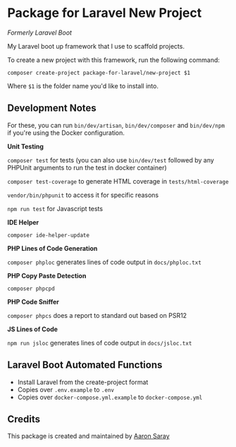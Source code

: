 # Package for Laravel New Project

*Formerly Laravel Boot*

My Laravel boot up framework that I use to scaffold projects.

To create a new project with this framework, run the following command:

`composer create-project package-for-laravel/new-project $1`

Where `$1` is the folder name you'd like to install into.

## Development Notes

For these, you can run `bin/dev/artisan`, `bin/dev/composer` and `bin/dev/npm` if you're using the Docker configuration.

**Unit Testing**

`composer test` for tests (you can also use `bin/dev/test` followed by any PHPUnit arguments to run the test in docker container)

`composer test-coverage` to generate HTML coverage in `tests/html-coverage`

`vendor/bin/phpunit` to access it for specific reasons

`npm run test` for Javascript tests

**IDE Helper**

`composer ide-helper-update`

**PHP Lines of Code Generation**

`composer phploc` generates lines of code output in `docs/phploc.txt`

**PHP Copy Paste Detection**

`composer phpcpd` 

**PHP Code Sniffer**

`composer phpcs` does a report to standard out based on PSR12

**JS Lines of Code**

`npm run jsloc` generates lines of code output in `docs/jsloc.txt`

## Laravel Boot Automated Functions

- Install Laravel from the create-project format
- Copies over `.env.example` to `.env`
- Copies over `docker-compose.yml.example` to `docker-compose.yml`

## Credits

This package is created and maintained by [Aaron Saray](https://github.com/aaronsaray) 
